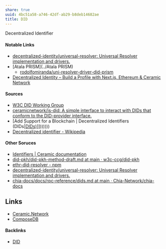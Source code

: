 ```yaml
---
share: true
uuid: 4bc51a58-a746-42df-ab29-b8deb14682ae
title: DID
---
```

Decentralized Identifier

#### Notable Links

* [decentralized-identity/universal-resolver: Universal Resolver implementation and drivers.](https://github.com/decentralized-identity/universal-resolver?tab=readme-ov-file)
* [Atala PRISM](../Atala PRISM)
	* [rodolfomiranda/uni-resolver-driver-did-prism](https://github.com/rodolfomiranda/uni-resolver-driver-did-prism)
* [Decentralized Identity – Build a Profile with Next.js, Ethereum & Ceramic Network](https://www.freecodecamp.org/news/decentralized-identity-build-a-profile-with-ethereum-ceramic-and-reactjs/)

#### Sources

* [W3C DID Working Group](https://www.w3.org/2019/did-wg/)
* [ceramicnetwork/js-did: A simple interface to interact with DIDs that conform to the DID-provider interface.](https://github.com/ceramicnetwork/js-did)
* [Add Support for a Blockchain | Decentralized Identifiers (DIDs|[DIDs)](../4bc51a58-a746-42df-ab29-b8deb14682ae)]]))))))
* [Decentralized identifier - Wikipedia](https://en.wikipedia.org/wiki/Decentralized_identifier)

#### Other Soruces

* [Identifiers | Ceramic documentation](https://developers.ceramic.network/docs/protocol/js-ceramic/accounts/decentralized-identifiers)
* [did-pkh/did-pkh-method-draft.md at main · w3c-ccg/did-pkh](https://github.com/w3c-ccg/did-pkh/blob/main/did-pkh-method-draft.md)
* [ethr-did-resolver - npm](https://www.npmjs.com/package/ethr-did-resolver)
* [decentralized-identity/universal-resolver: Universal Resolver implementation and drivers.](https://github.com/decentralized-identity/universal-resolver?tab=readme-ov-file)
* [chia-docs/docs/rpc-reference/dids.md at main · Chia-Network/chia-docs](https://github.com/Chia-Network/chia-docs/blob/main/docs/rpc-reference/dids.md?plain=1)

## Links

* [Ceramic.Network](../f17aad08-7db3-4f8c-a089-50de55a4085e)
* [ComposeDB](../d032418e-7c27-4e08-b566-b3852936be11)

#### Backlinks

* [DID](/4bc51a58-a746-42df-ab29-b8deb14682ae)